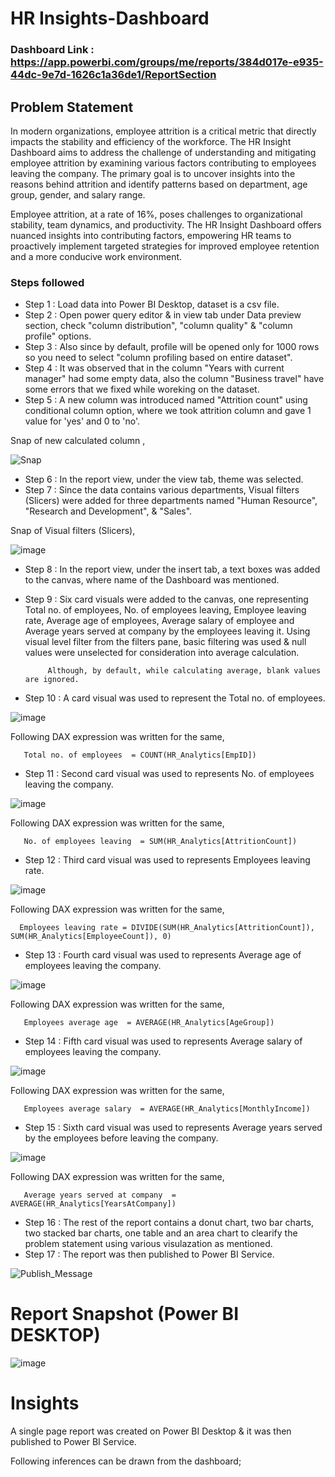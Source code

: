 # HR Insights-Dashboard

### Dashboard Link : https://app.powerbi.com/groups/me/reports/384d017e-e935-44dc-9e7d-1626c1a36de1/ReportSection

## Problem Statement

In modern organizations, employee attrition is a critical metric that directly impacts the stability and efficiency of the workforce. The HR Insight Dashboard aims to address the challenge of understanding and mitigating employee attrition by examining various factors contributing to employees leaving the company. The primary goal is to uncover insights into the reasons behind attrition and identify patterns based on department, age group, gender, and salary range.

Employee attrition, at a rate of 16%, poses challenges to organizational stability, team dynamics, and productivity. The HR Insight Dashboard offers nuanced insights into contributing factors, empowering HR teams to proactively implement targeted strategies for improved employee retention and a more conducive work environment.


### Steps followed 

- Step 1 : Load data into Power BI Desktop, dataset is a csv file.
- Step 2 : Open power query editor & in view tab under Data preview section, check "column distribution", "column quality" & "column profile" options.
- Step 3 : Also since by default, profile will be opened only for 1000 rows so you need to select "column profiling based on entire dataset".
- Step 4 : It was observed that in the column "Years with current manager" had some empty data, also the column "Business travel" have some errors that we fixed while woreking on the dataset. 
- Step 5 : A new column was introduced named "Attrition count" using conditional column option, where we took attrition column and gave 1 value for 'yes' and 0 to 'no'.

Snap of new calculated column ,

![Snap](https://github.com/Bidishabiswas1704/HR_Insights_Dashboard/assets/140384850/ff85ebf8-0c05-43a8-8d65-93722da0c9d0)
- Step 6 : In the report view, under the view tab, theme was selected.
- Step 7 : Since the data contains various departments, Visual filters (Slicers) were added for three departments named "Human Resource", "Research and Development", & "Sales".

Snap of Visual filters (Slicers),

![image](https://github.com/Bidishabiswas1704/HR_Insights_Dashboard/assets/140384850/c2ac6f4b-f277-46c0-85e0-88600bd972eb)
- Step 8 : In the report view, under the insert tab, a text boxes was added to the canvas, where name of the Dashboard was mentioned.
- Step 9 : Six card visuals were added to the canvas, one representing Total no. of employees, No. of employees leaving, Employee leaving rate, Average age of employees, Average salary of employee and Average years served at company by the employees leaving it.
           Using visual level filter from the filters pane, basic filtering was used & null values were unselected for consideration into average calculation.
           
           Although, by default, while calculating average, blank values are ignored.

- Step 10 : A card visual was used to represent the Total no. of employees.

![image](https://github.com/Bidishabiswas1704/HR_Insights_Dashboard/assets/140384850/372ab522-9eba-4091-a4bf-e17c6bc4f966)

Following DAX expression was written for the same,
        
       Total no. of employees  = COUNT(HR_Analytics[EmpID])
- Step 11 : Second card visual was used to represents No. of employees leaving the company.

![image](https://github.com/Bidishabiswas1704/HR_Insights_Dashboard/assets/140384850/196cc87e-115d-4b5d-8589-8ded941f489e)

Following DAX expression was written for the same,
        
       No. of employees leaving  = SUM(HR_Analytics[AttritionCount])
       
- Step 12 : Third card visual was used to represents Employees leaving rate.

![image](https://github.com/Bidishabiswas1704/HR_Insights_Dashboard/assets/140384850/bc385c15-d7a1-4317-a779-c73b2d18addb)
 
Following DAX expression was written for the same,
               
      Employees leaving rate = DIVIDE(SUM(HR_Analytics[AttritionCount]), SUM(HR_Analytics[EmployeeCount]), 0)
      
- Step 13 : Fourth card visual was used to represents Average age of employees leaving the company.

![image](https://github.com/Bidishabiswas1704/HR_Insights_Dashboard/assets/140384850/e34da94d-9f9f-4ab6-984b-a8c441f9b2aa)

Following DAX expression was written for the same,
        
       Employees average age  = AVERAGE(HR_Analytics[AgeGroup])
- Step 14 : Fifth card visual was used to represents Average salary of employees leaving the company.

![image](https://github.com/Bidishabiswas1704/HR_Insights_Dashboard/assets/140384850/84ccb347-e00b-489c-bff8-ca5e6e160844)

Following DAX expression was written for the same,
        
       Employees average salary  = AVERAGE(HR_Analytics[MonthlyIncome])
- Step 15 : Sixth card visual was used to represents Average years served by the employees before leaving the company.

![image](https://github.com/Bidishabiswas1704/HR_Insights_Dashboard/assets/140384850/d5b8fff2-ebae-460c-81ef-2e7549032686)

Following DAX expression was written for the same,
        
       Average years served at company  = AVERAGE(HR_Analytics[YearsAtCompany])

- Step 16 : The rest of the report contains a donut chart, two bar charts, two stacked bar charts, one table and an area chart to clearify the problem statement using various visulazation as mentioned.
 - Step 17 : The report was then published to Power BI Service.
 
 
![Publish_Message](https://user-images.githubusercontent.com/102996550/174094520-3a845196-97e6-4d44-8760-34a64abc3e77.jpg)

 # Report Snapshot (Power BI DESKTOP)
 
![image](https://github.com/Bidishabiswas1704/HR_Insights_Dashboard/assets/140384850/63a7ee85-b7d3-4bf0-b058-6547fbd651e3)

# Insights

A single page report was created on Power BI Desktop & it was then published to Power BI Service.

Following inferences can be drawn from the dashboard;
